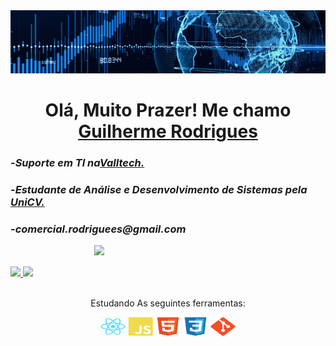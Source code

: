 <div>
  
  <img width="" height="" src="https://github.com/guilhermeralves/guilhermeralves/blob/main/Wallpaper.png">
  
  <h1 align="center">
    Olá, Muito Prazer! Me chamo 
    <a href="https://www.linkedin.com/in/guilherme-rodrigues-708069176/">Guilherme Rodrigues</a>
  </h1>

 <h3 align="left">
    -<i>Suporte em TI na<a href="https://www.valltech.com.br/">Valltech.</a></i>
</h3>
  
 <h3 align="left">
    -<i>Estudante de Análise e Desenvolvimento de Sistemas pela 
    <a href="https://unicv.edu.br/">UniCV.</a></i>
</h3>
  </p>
   <h3 align="left">
    -<i>comercial.rodriguees@gmail.com</i>
  </h3>
  
</div>


<img align="right" width="370" src="https://sdk.bitmoji.com/render/panel/20054902-101814716568_1-s5-v1.png?transparent=1&palette=1&scale=2">

<br>
<br>
<a href="https://github.com">
    <img height="180em" src="https://github-readme-stats.vercel.app/api?username=guilhermeralves&count_private=true&include_all_commits=true&show_icons=true&theme=dracula&hide_border=false&show_owner=true"/>
    <img height="130em" src="https://github-readme-stats.vercel.app/api/top-langs/?username=guilhermeralves&theme=dracula&hide_border=false&&layout=compact"/>
  </a>


<div align="center" valign="top"><br>
  <p align="center">Estudando As seguintes ferramentas:</p>
  <img align="center" alt="React" height="30" width="40" src="https://raw.githubusercontent.com/devicons/devicon/master/icons/react/react-original.svg">
  <img align="center" alt="Js" height="30" width="40" src="https://raw.githubusercontent.com/devicons/devicon/master/icons/javascript/javascript-plain.svg">
  <img align="center" alt="HTML" height="30" width="40" src="https://raw.githubusercontent.com/devicons/devicon/master/icons/html5/html5-original.svg">
  <img align="center" alt="CSS" height="30" width="40" 
src="https://raw.githubusercontent.com/devicons/devicon/master/icons/css3/css3-original.svg">
  <img align="center" alt="git" height="30" width="40" 
src="https://raw.githubusercontent.com/devicons/devicon/master/icons/git/git-original.svg">
  </div><br>    
</div>
